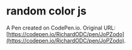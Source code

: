 # random color js

A Pen created on CodePen.io. Original URL: [https://codepen.io/RichardODC/pen/JoPZodo](https://codepen.io/RichardODC/pen/JoPZodo).

